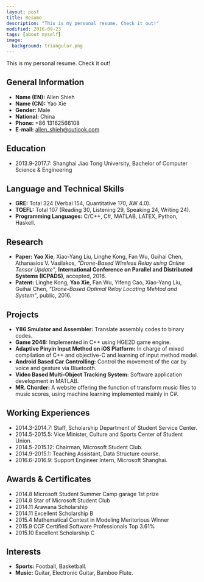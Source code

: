 ```yaml
---
layout: post
title: Resume
description: "This is my personal resume. Check it out!"
modified: 2016-09-23
tags: [about myself]
image:
  background: triangular.png
---
```


This is my personal resume. Check it out!

## General Information
* **Name (EN):** Allen Shieh
* **Name (CN):** Yao Xie
* **Gender:** Male
* **National:** China
* **Phone:** +86 13162566108
* **E-mail:** allen_shieh@outlook.com

## Education
* 2013.9-2017.7: Shanghai Jiao Tong University, Bachelor of Computer Science & Engineering

## Language and Technical Skills
* **GRE:** Total 324 (Verbal 154, Quantitative 170, AW 4.0).
* **TOEFL:** Total 107 (Reading 30, Listening 29, Speaking 24, Writing 24).
* **Programming Languages:** C/C++, C#, MATLAB, LATEX, Python, Haskell.

## Research
* **Paper: Yao Xie**, Xiao-Yang Liu, Linghe Kong, Fan Wu, Guihai Chen, Athanasios V. Vasilakos, *"Drone-Based Wireless Relay using Online Tensor Update"*, **International Conference on Parallel and Distributed Systems (ICPADS)**, accepted, 2016.
* **Patent:** Linghe Kong, **Yao Xie**, Fan Wu, Yifeng Cao, Xiao-Yang Liu, Guihai Chen, *"Drone-Based Optimal Relay Locating Mehtod and System"*, public, 2016.

## Projects
* **Y86 Smulator and Assembler:** Translate assembly codes to binary codes.
* **Game 2048:** Implemented in C++ using HGE2D game engine.
* **Adaptive Pinyin Input Method on iOS Platform:** In charge of mixed compilation of C++ and objective-C and learning of input method model.
* **Android Based Car Controlling:** Control the movement of the car by voice and gesture via Bluetooth.
* **Video Based Multi-Object Tracking System:** Software application development in MATLAB.
* **MR. Chorder:** A website offering the function of transform music files to music scores, using machine learning implemented mainly in C#.

## Working Experiences
* 2014.3-2014.7: Staff, Scholarship Department of Student Service Center.
* 2014.5-2015.5: Vice Minister, Culture and Sports Center of Student Union.
* 2014.5-2015.12: Chairman, Microsoft Student Club.
* 2014.9-2015.1: Teaching Assistant, Data Structure course.
* 2016.6-2016.9: Support Engineer Intern, Microsoft Shanghai.

## Awards & Certificates
* 2014.8 Microsoft Student Summer Camp garage 1st prize
* 2014.8 Star of Microsoft Student Club
* 2014.11 Arawana Scholarship
* 2014.11 Excellent Scholarship B
* 2015.4 Mathematical Contest in Modeling Meritorious Winner
* 2015.9 CCF Certified Software Professionals Top 3.61%
* 2015.10 Excellent Scholarship C

## Interests
* **Sports:** Football, Basketball.
* **Music:** Guitar, Electronic Guitar, Bamboo Flute.
